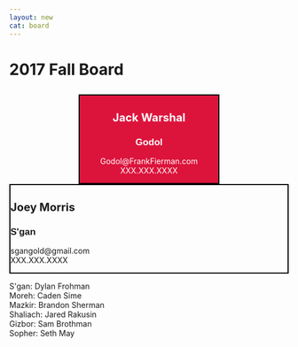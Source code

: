 ```yaml
---
layout: new
cat: board
---
```

<style>
.godol-board {
	background: Crimson;
	float: center;
	clear: both;
   width: 250px;
   color: White;
	text-align: center;
}

div.godol-board {
   margin: auto;
   border: 2px solid Black;
}
h1.godol-board {
	font-size: 20px;
}

h2.godol-board {
	font-size: 17px;
	font-family: Arial;
}	
<!-- S'gan A -->
.sgana-board {
	background: Crimson;
	float: center;
	clear: both;
   width: 250px;
   color: White;
	text-align: center;
}

div.sgana-board {
   margin: auto;
   border: 2px solid Black;
}
h1.sgana-board {
	font-size: 20px;
}

h2.sgana-board {
	font-size: 17px;
	font-family: Arial;
}
</style>

<h1>

2017 Fall Board

</h1>

<div class="godol-board"> 
         <h1 class="godol-board">Jack Warshal</h1>
	 <h2 class="godol-board">Godol</h2>
	 <p class="godol-board">Godol@FrankFierman.com<br>
	 XXX.XXX.XXXX</p>
</div>
<div class="sgana-board"> 
         <h1 class="sgana-board">Joey Morris</h1>
	 <h2 class="sgana-board">S'gan</h2>
	 <p class="sgana-board">sgangold@gmail.com<br>
	 XXX.XXX.XXXX</p>
</div>

<p>
         S'gan: Dylan Frohman<br>
         Moreh: Caden Sime<br>
         Mazkir: Brandon Sherman<br>
         Shaliach: Jared Rakusin<br>
         Gizbor: Sam Brothman<br>
         Sopher: Seth May

</p>

